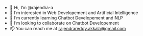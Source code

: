- 👋 Hi, I’m @rajendra-a
- 👀 I’m interested in Web Developement and Artificial Intelligence
- 🌱 I’m currently learning Chatbot Developement and NLP
- 💞️ I’m looking to collaborate on Chatbot Developement
- 📫 You can reach me at rajendrareddy.akkala@gmail.com

